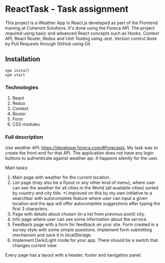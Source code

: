# ReactTask - Task assignment

This project is a Weather App in React.js developed as part of the Frontend training at Coherent Solutions. 
It's done using the Foreca API.
The project required using basic and advanced React concepts such as Hooks, Context API, React Router, Redux and Unit Testing using Jest. Version control done by Pull Requests through GitHub using Git.

## Installation

```
npm install
npm start
```

### Technologies

1. React
2. Redux
3. Context
4. Router
5. Form
6. CSS modules


### Full description

Use weather API: https://developer.foreca.com/#Forecasts.
My task was to create the front-end for that API. The application does not have any login buttons to authenticate against weather api. It
happens silently for the user. 

Main tasks:

1. Main page with weather for the current location.
2. List page (may also be a flyout or any other kind of menu), where user can see the weather for all cities in the World
   (all available cities) sorted by country and city title.
   *I improved on this by my own initiative to a searchbar with autocomplete feature where user can input a given location and the app will offer autocomplete suggestions after typing the first 3 characters.
3. Page with details about chosen (in a list from previous point) city.
4. Info page where user can see some information about the service.
5. Feedback page with a form for feedback on your site. Form created in a survey style with some simple questions.
   Implement form submitting mechanism and save it in localStorage.
6. Implement Dark/Light mode for your app. There should be a switch that changes current view.

Every page has a layout with a header, footer and navigation panel.
